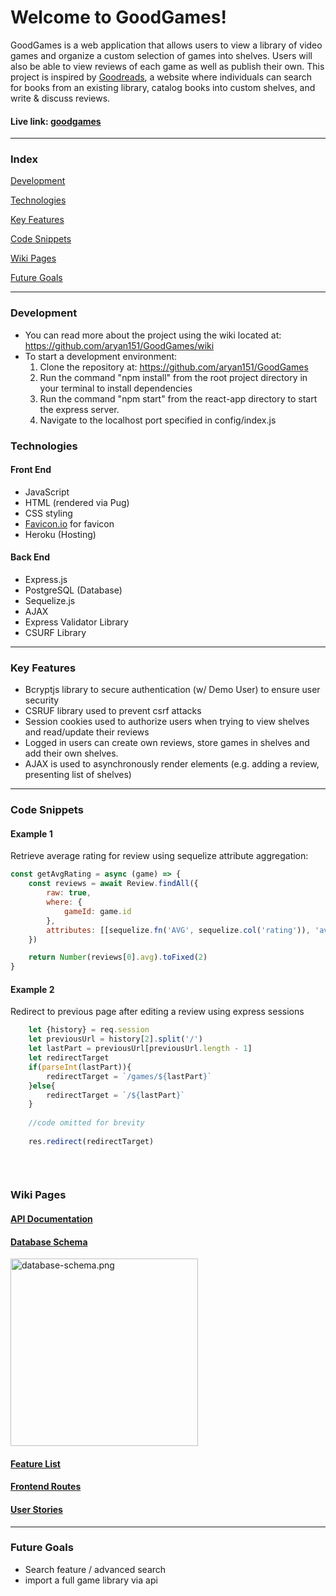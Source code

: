 # Welcome to GoodGames!

GoodGames is a web application that allows users to view a library of video games and organize a custom selection of games into shelves. Users will also be able to view reviews of each game as well as publish their own. This project is inspired by [Goodreads](https://www.goodreads.com/), a website where individuals can search for books from an existing library, catalog books into custom shelves, and write & discuss reviews.
#### Live link: [goodgames](https://goodgames2021.herokuapp.com/)
***

### Index
[Development](#development)

[Technologies](#technologies)

[Key Features](#key-features)

[Code Snippets](#code-snippets)

[Wiki Pages](#wiki-pages)

[Future Goals](#future-goals)

***

### Development
* You can read more about the project using the wiki located at: https://github.com/aryan151/GoodGames/wiki
* To start a development environment:
    1. Clone the repository at: https://github.com/aryan151/GoodGames
    2. Run the command "npm install" from the root project directory in your terminal to install dependencies
    5. Run the command "npm start" from the react-app directory to start the express server.
    6. Navigate to the localhost port specified in config/index.js

### Technologies
#### Front End
- JavaScript
- HTML (rendered via Pug)
- CSS styling
- [Favicon.io](https://favicon.io/) for favicon
- Heroku (Hosting)

#### Back End
- Express.js
- PostgreSQL (Database)
- Sequelize.js
- AJAX
- Express Validator Library
- CSURF Library

***

### Key Features
- Bcryptjs library to secure authentication (w/ Demo User) to ensure user security
- CSRUF library used to prevent csrf attacks
- Session cookies used to authorize users when trying to view shelves and read/update their reviews
- Logged in users can create own reviews, store games in shelves and add their own shelves.
- AJAX is used to asynchronously render elements (e.g. adding a review, presenting list of shelves)

***

### Code Snippets
#### Example 1

Retrieve average rating for review using sequelize attribute aggregation:

````javascript
const getAvgRating = async (game) => {
    const reviews = await Review.findAll({
        raw: true,
        where: {
            gameId: game.id
        },
        attributes: [[sequelize.fn('AVG', sequelize.col('rating')), 'avg']]
    })

    return Number(reviews[0].avg).toFixed(2)
}
````

#### Example 2

Redirect to previous page after editing a review using express sessions

````javascript
    let {history} = req.session
    let previousUrl = history[2].split('/')
    let lastPart = previousUrl[previousUrl.length - 1]
    let redirectTarget
    if(parseInt(lastPart)){
        redirectTarget = `/games/${lastPart}`
    }else{
        redirectTarget = `/${lastPart}`
    }
    
    //code omitted for brevity
    
    res.redirect(redirectTarget)
    
    
    
````
### Wiki Pages
#### [API Documentation](https://github.com/aryan151/GoodGames/wiki/API-Route-Documentation)
#### [Database Schema](https://github.com/aryan151/GoodGames/wiki/Database-Schema)
<img src="https://raw.githubusercontent.com/aryan151/GoodGames/main/planning/visualization/database-schema.png" alt="database-schema.png" height="300">

#### [Feature List](https://github.com/aryan151/GoodGames/wiki/Feature-List)
#### [Frontend Routes](https://github.com/aryan151/GoodGames/wiki/Front-End-Routes)
#### [User Stories](https://github.com/aryan151/GoodGames/wiki/User-Stories)

***

### Future Goals
- Search feature / advanced search
- import a full game library via api

